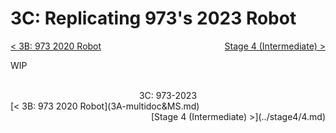 <style>
.right{
    float:right;
}
.center{
    text-align:center;
}

.left{
    float:left;
}
</style>

# 3C: Replicating 973's 2023 Robot

<span class="left">[< 3B: 973 2020 Robot](3A-multidoc&MS.md)</span> <span class="right">[Stage 4 (Intermediate) >](../stage4/4.md)</span>
<br>

WIP

<br>
<center>3C: 973-2023</center> 
<span class="left">[< 3B: 973 2020 Robot](3A-multidoc&MS.md)</span> <span class="right">[Stage 4 (Intermediate) >](../stage4/4.md)</span>
<br>
<br>